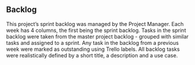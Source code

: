## Backlog

This project’s sprint backlog was managed by the Project Manager. Each week has 4 columns, the first being the sprint backlog. Tasks in the sprint backlog were taken from the master project backlog - grouped with similar tasks and assigned to a sprint. Any task in the backlog from a previous week were marked as outstanding using Trello labels. All backlog tasks were realistically defined by a short title, a description and a use case.